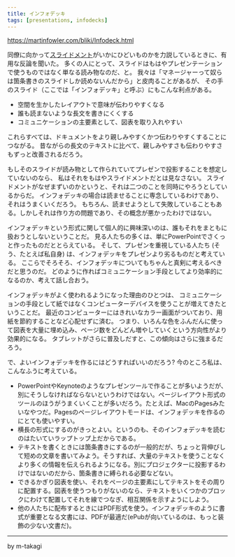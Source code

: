 ```yaml
---
title: インフォデッキ
tags: [presentations, infodecks]
---
```


https://martinfowler.com/bliki/Infodeck.html

同僚に向かって[スライドメント](/Slideument)がいかにひどいものかを力説しているときに、有用な反論を聞いた。
多くの人にとって、スライドはもはやプレゼンテーションで使うものではなく単なる読み物なのだ、と。
我々は「マネージャーって奴らは箇条書きのスライドしか読めないんだから」と皮肉ることがあるが、
その手のスライド（ここでは「インフォデッキ」と呼ぶ）にもこんな利点がある。

* 空間を生かしたレイアウトで意味が伝わりやすくなる
* 誰も読まないような長文を書きにくくする
* コミュニケーションの主要素として、図表を取り入れやすい

これらすべては、ドキュメントをより親しみやすくかつ伝わりやすくすることにつながる。
昔ながらの長文のテキストに比べて、親しみやすさも伝わりやすさもずっと改善されるだろう。

もしそのスライドが読み物として作られていてプレゼンで投影することを想定していないのなら、
私はそれをもはやスライドメントだとは見なさない。
スライドメントがなぜまずいのかというと、それは二つのことを同時にやろうとしているからだ。
インフォデッキの場合は読ませることに専念しているわけであり、それはうまくいくだろう。
もちろん、読ませようとして失敗していることもある。しかしそれは作り方の問題であり、その概念が悪かったわけではない。

インフォデッキという形式に関して個人的に興味深いのは、誰もそれをまともに扱おうとしないということだ。
見る人たちの多くは、単にPowerPointでさくっと作ったものだととらえている。
そして、プレゼンを重視している人たち (そう、たとえば私自身) は、インフォデッキをプレゼンより劣るものだと考えている。
ここらでそろそろ、インフォデッキについてもちゃんと真剣に考えるべきだと思うのだ。
どのように作ればコミュニケーション手段としてより効率的になるのか、考えて話し合おう。

インフォデッキがよく使われるようになった理由のひとつは、
コミュニケーションの手段として紙ではなくコンピューターデバイスを使うことが増えてきたということだ。
最近のコンピューターにはきれいなカラー画面がついており、用紙を節約することなど心配せずに済む。
つまり、いろんな色をふんだんに使って図表を大量に埋め込み、ページ数をどんどん増やしていくという方向性がより効果的になる。
タブレットがさらに普及しだすと、この傾向はさらに強まるだろう。

で、よいインフォデッキを作るにはどうすればいいのだろう?
今のところ私は、こんなふうに考えている。

* PowerPointやKeynoteのようなプレゼンツールで作ることが多いようだが、別にそうしなければならないというわけではない。ページレイアウト形式のツールのほうがうまくいくことが多いだろう。たとえば、MacのPagesみたいなやつだ。Pagesのページレイアウトモードは、インフォデッキを作るのにとても使いやすい。
* 横長の形式にするのがきっとよい。というのも、そのインフォデッキを読むのはたいていラップトップ上だからである。
* テキストを書くときには箇条書きにするのが一般的だが、ちょっと背伸びして短めの文章を書いてみよう。そうすれば、大量のテキストを使うことなくより多くの情報を伝えられるようになる。別にプロジェクターに投影するわけではないのだから、箇条書きに縛られる必要などない。
* できるかぎり図表を使い、それをページの主要素にしてテキストをその周りに配置する。図表を使うつもりがないのなら、テキストをいくつかのブロックにわけて配置してそれを線でつなぎ、相互関係を示すようにしよう。
* 他の人たちに配布するときにはPDF形式を使う。インフォデッキのように書式が重要となる文書には、PDFが最適だ(ePubが向いているのは、もっと装飾の少ない文書だ)。

----

by m-takagi
